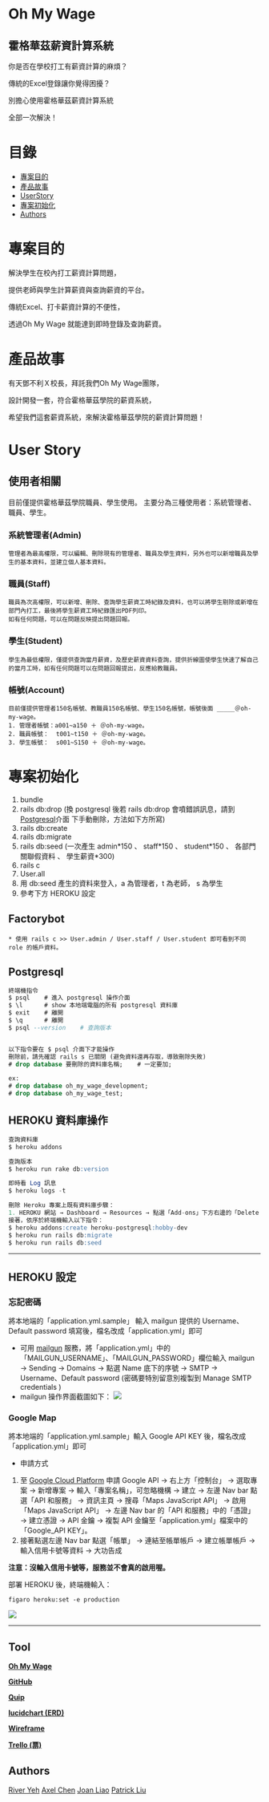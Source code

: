 # Oh My Wage
## 霍格華茲薪資計算系統
<p>你是否在學校打工有薪資計算的麻煩？</p>
<p>傳統的Excel登錄讓你覺得困擾？</p>
<p>別擔心使用霍格華茲薪資計算系統</p>
<p>全部一次解決！</p>

# 目錄
   * [專案目的](#專案目的)
   * [產品故事](#產品故事)
   * [UserStory](#UserStory)
   * [專案初始化](#專案初始化)
   * [Authors](#Authors)

# 專案目的
<p>解決學生在校內打工薪資計算問題，</p>
<p>提供老師與學生計算薪資與查詢薪資的平台。</p>
<p>傳統Excel、打卡薪資計算的不便性，</p>
<p>透過Oh My Ｗage 就能達到即時登錄及查詢薪資。</p>

# 產品故事
<p>有天鄧不利Ｘ校長，拜託我們Oh My Wage團隊，</p>
<p>設計開發一套，符合霍格華茲學院的薪資系統，</p>
<p>希望我們這套薪資系統，來解決霍格華茲學院的薪資計算問題！</p>

# User Story

## 使用者相關
   目前僅提供霍格華茲學院職員、學生使用。
   主要分為三種使用者：系統管理者、職員、學生。
   
### 系統管理者(Admin)
    管理者為最高權限，可以編輯、刪除現有的管理者、職員及學生資料，另外也可以新增職員及學生的基本資料，並建立個人基本資料。
    
### 職員(Staff) 
    職員為次高權限，可以新增、刪除、查詢學生薪資工時紀錄及資料，也可以將學生剔除或新增在部門內打工，最後將學生薪資工時紀錄匯出PDF列印。
    如有任何問題，可以在問題反映提出問題回報。

### 學生(Student)
    學生為最低權限，僅提供查詢當月薪資，及歷史薪資資料查詢，提供折線圖使學生快速了解自己的當月工時，如有任何問題可以在問題回報提出，反應給教職員。

### 帳號(Account)
    目前僅提供管理者150名帳號、教職員150名帳號、學生150名帳號，帳號後面 _____＠oh-my-wage。
    1. 管理者帳號：a001~a150 ＋ ＠oh-my-wage。
    2. 職員帳號：  t001~t150 ＋ ＠oh-my-wage。
    3. 學生帳號：  s001~S150 ＋ ＠oh-my-wage。

# 專案初始化

1. bundle
2. rails db:drop
   (換 postgresql 後若 rails db:drop 會噴錯誤訊息，請到 [Postgresql](#Postgresql)介面 下手動刪除，方法如下方所寫)
3. rails db:create
4. rails db:migrate
5. rails db:seed
   (一次產生 admin\*150 、 staff\*150 、 student\*150 、 各部門 關聯假資料 、 學生薪資\*300)
6. rails c
7. User.all
8. 用 db:seed 產生的資料來登入，a 為管理者，t 為老師， s 為學生
9. 參考下方 HEROKU 設定

## Factorybot

    * 使用 rails c >> User.admin / User.staff / User.student 即可看到不同 role 的帳戶資料。

## Postgresql

```sql
終端機指令
$ psql    # 進入 postgresql 操作介面
$ \l      # show 本地端電腦的所有 postgresql 資料庫
$ exit    # 離開
$ \q      # 離開
$ psql --version    # 查詢版本


以下指令要在 $ psql 介面下才能操作
刪除前，請先確認 rails s 已關閉 (避免資料還再存取，導致刪除失敗)
# drop database 要刪除的資料庫名稱;    # 一定要加;

ex:
# drop database oh_my_wage_development;
# drop database oh_my_wage_test;
```

## HEROKU 資料庫操作

```sql
查詢資料庫
$ heroku addons

查詢版本
$ heroku run rake db:version

即時看 Log 訊息
$ heroku logs -t

刪除 Heroku 專案上既有資料庫步驟：
1. HEROKU 網站 → Dashboard → Resources → 點選「Add-ons」下方右邊的「Delete Add-on」
接著，依序於終端機輸入以下指令：
$ heroku addons:create heroku-postgresql:hobby-dev
$ heroku run rails db:migrate
$ heroku run rails db:seed
```

---

## HEROKU 設定

### 忘記密碼

將本地端的「application.yml.sample」 輸入 mailgun 提供的 Username、Default password 填寫後，檔名改成「application.yml」即可

- 可用 [mailgun](https://www.mailgun.com/) 服務，將「application.yml」中的「MAILGUN_USERNAME」、「MAILGUN_PASSWORD」欄位輸入 mailgun → Sending → Domains → 點選 Name 底下的序號 → SMTP → Username、Default password (密碼要特別留意別複製到 Manage SMTP credentials )
- mailgun 操作界面截圖如下：
  ![](https://i.imgur.com/icOLtzG.png)

### Google Map

將本地端的「application.yml.sample」輸入 Google API KEY 後，檔名改成「application.yml」即可

- 申請方式

1. 至 [Google Cloud Platform](https://console.cloud.google.com) 申請 Google API → 右上方「控制台」 → 選取專案 → 新增專案 → 輸入「專案名稱」，可忽略機構 → 建立 → 左邊 Nav bar 點選「API 和服務」 → 資訊主頁 → 搜尋「Maps JavaScript API」 → 啟用「Maps JavaScript API」 → 左邊 Nav bar 的「API 和服務」中的「憑證」 → 建立憑證 → API 金鑰 → 複製 API 金鑰至「application.yml」檔案中的「Google_API KEY」。
1. 接著點選左邊 Nav bar 點選「帳單」 → 連結至帳單帳戶 → 建立帳單帳戶 → 輸入信用卡號等資料 → 大功告成

**注意：沒輸入信用卡號等，服務並不會真的啟用喔。**

部署 HEROKU 後，終端機輸入：

```ruby=
figaro heroku:set -e production
```

![](https://i.imgur.com/9WGxbDG.png)

---

## Tool

[**Oh My Wage**](https://oh-my-wage.website/)

[**GitHub**](https://github.com/River-Ye/oh_my_wage/)

[**Quip**](https://riverye.quip.com/OcZAOAihsSC)

[**lucidchart (ERD)**](https://www.lucidchart.com/documents/edit/52440e0b-0748-4620-9b85-6fbf4642601b)

[**Wireframe**](https://whimsical.com/JgPoSu5DBGz4kNfxC9S99L)

[**Trello (票)**](https://trello.com/oh_my_wage)


## Authors
[River Yeh](https://github.com/River-Ye)
[Axel Chen](https://github.com/ZarekChung)
[Joan Liao](https://github.com/joanliao0525)
[Patrick Liu](https://github.com/Patrick0906)

